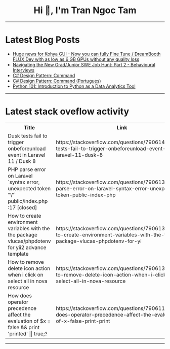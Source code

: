 <h1 align="center">Hi 👋, I'm Tran Ngoc Tam</h1>

---

# Latest Blog Posts 
<!-- BLOG-POST-LIST:START -->
- [Huge news for Kohya GUI - Now you can fully Fine Tune / DreamBooth FLUX Dev with as low as 6 GB GPUs without any quality loss](https://dev.to/furkangozukara/huge-news-for-kohya-gui-now-you-can-fully-fine-tune-dreambooth-flux-dev-with-as-low-as-6-gb-gpus-without-any-quality-loss-1ke7)
- [Navigating the New Grad/Junior SWE Job Hunt: Part 2 - Behavioural Interviews](https://dev.to/pidgey0403/tips-for-navigating-the-new-gradjunior-swe-job-hunt-part-2-behavioural-interviews-3pmd)
- [C# Design Pattern: Command](https://dev.to/juarezasjunior/c-design-pattern-command-2djb)
- [C# Design Pattern: Command &lpar;Portugues&rpar;](https://dev.to/juarezasjunior/c-design-pattern-command-portugues-12a4)
- [Python 101: Introduction to Python as a Data Analytics Tool](https://dev.to/oderap/python-101-introduction-to-python-as-a-data-analytics-tool-4fpk)
<!-- BLOG-POST-LIST:END -->

---

# Latest stack oveflow activity
<table>
  <tr><th>Title</th><th>Link</th></tr>
  <!-- STACKOVERFLOW:START --><tr><td>Dusk tests fail to trigger onbeforeunload event in Laravel 11 / Dusk 8</td><td>https://stackoverflow.com/questions/79061482/dusk-tests-fail-to-trigger-onbeforeunload-event-in-laravel-11-dusk-8</td></tr><tr><td>PHP parse error on Laravel `syntax error, unexpected token &quot;\&quot;` public/index.php :17 [closed]</td><td>https://stackoverflow.com/questions/79061396/php-parse-error-on-laravel-syntax-error-unexpected-token-public-index-php</td></tr><tr><td>How to create environment variables with the the package vlucas/phpdotenv for yii2 advance template</td><td>https://stackoverflow.com/questions/79061380/how-to-create-environment-variables-with-the-the-package-vlucas-phpdotenv-for-yi</td></tr><tr><td>How to remove delete icon action when i click on select all in nova resource</td><td>https://stackoverflow.com/questions/79061336/how-to-remove-delete-icon-action-when-i-click-on-select-all-in-nova-resource</td></tr><tr><td>How does operator precedence affect the evaluation of $x = false &amp;&amp; print &#39;printed&#39; || true;?</td><td>https://stackoverflow.com/questions/79061159/how-does-operator-precedence-affect-the-evaluation-of-x-false-print-print</td></tr><!-- STACKOVERFLOW:END -->
</table>

---


